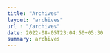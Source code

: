 ```yaml
---
title: "Archives"
layout: "archives"
url : "/archives"
date: 2022-08-05T23:04:50+05:30
summary: archives
---
```


